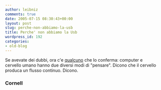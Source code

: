 ```yaml
---
author: leibniz
comments: true
date: 2005-07-15 08:30:43+00:00
layout: post
slug: perche-non-abbiamo-la-usb
title: Perche' non abbiamo la Usb
wordpress_id: 192
categories:
- old-blog
---
```


Se avevate dei dubbi, ora c'e [qualcuno](http://www.news.cornell.edu/stories/June05/new.mind.model.ssl.html)
che lo conferma: computer e cervello umano hanno due diversi modi di
"pensare". Dicono che il cervello produca un flusso continuo. Dicono.  



### Cornell
